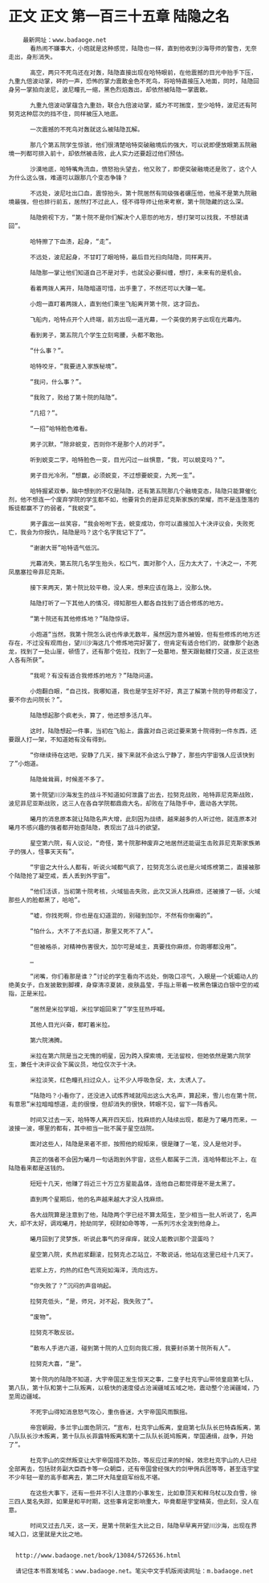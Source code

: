 # 正文 正文 第一百三十五章 陆隐之名
        最新网址：www.badaoge.net
          看热闹不嫌事大，小炮就是这种感觉，陆隐也一样，直到他收到沙海导师的警告，无奈走出，身形消失。
      
          高空，两只不死鸟还在对轰，陆隐直接出现在哈特眼前，在他震撼的目光中抬手下压，九重九倍波动掌，砰的一声，恐怖的掌力震散金色不死鸟，将哈特直接压入地面，同时，陆隐回身另一掌拍向波尼，波尼瞳孔一缩，黑色烈焰轰出，却依然被陆隐一掌震散。
      
          九重九倍波动掌蕴含九重劲，联合九倍波动掌，威力不可揣度，至少哈特，波尼还有阿努克这种层次的挡不住，同样被压入地底。
      
          一次震撼的不死鸟对轰就这么被陆隐瓦解。
      
          那几个第五院学生惊骇，他们很清楚哈特突破融境后的强大，可以说即便放眼第五院融境一列都可排入前十，却依然被击败，此人实力还要超过他们预估。
      
          沙漠地底，哈特嘴角流血，愤怒抬头望去，他又败了，即便突破融境还是败了，这个人为什么这么强，难道可以跟那几个变态争锋？
      
          不远处，波尼吐出口血，震惊抬头，第十院居然有同级强者碾压他，他虽不是第九院融境最强，但也排行前五，居然打不过此人，怪不得导师让他来考察，第十院隐藏的这么深。
      
          陆隐俯视下方，“第十院不是你们解决个人恩怨的地方，想打架可以找我，不想就请回”。
      
          哈特擦了下血渍，起身，“走”。
      
          不远处，波尼起身，不甘盯了眼哈特，最后目光扫向陆隐，同样离开。
      
          陆隐那一掌让他们知道自己不是对手，也就没必要纠缠，想打，未来有的是机会。
      
          看着两拨人离开，陆隐暗道可惜，出手重了，不然还可以大赚一笔。
      
          小炮一直盯着两拨人，直到他们乘坐飞船离开第十院，这才回去。
      
          飞船内，哈特点开个人终端，前方出现一道光幕，一个英俊的男子出现在光幕内。
      
          看到男子，第五院几个学生立刻弯腰，头都不敢抬。
      
          “什么事？”。
      
          哈特咬牙，“我要进入家族秘境”。
      
          “我问，什么事？”。
      
          “我败了，败给了第十院的陆隐”。
      
          “几招？”。
      
          “一招”哈特脸色难看。
      
          男子沉默，“除非蜕变，否则你不是那个人的对手”。
      
          听到蜕变二字，哈特脸色一变，目光闪过一丝惧意，“我，可以蜕变吗？”。
      
          男子目光冷冽，“想赢，必须蜕变，不过想要蜕变，九死一生”。
      
          哈特握紧双拳，脑中想到的不仅是陆隐，还有第五院那几个融境变态，陆隐只能算催化剂，他不想连一个废弃学院的学生都不如，他要背负的是菲尼克斯家族的荣耀，而不是连堕落的叛徒都赢不了的弱者，“我蜕变”。
      
          男子露出一丝笑容，“我会吩咐下去，蜕变成功，你可以直接加入十决评议会，失败死亡，我会为你报仇，陆隐是吗？这个名字我记下了”。
      
          “谢谢大哥”哈特语气低沉。
      
          光幕消失，第五院几名学生抬头，松口气，面对那个人，压力太大了，十决之一，不死凤凰塞拉帝菲尼克斯。
      
          接下来两天，第十院比较平稳，没人来，想来应该在路上，没那么快。
      
          陆隐打听了一下其他人的情况，得知那些人都各自找到了适合修炼的地方。
      
          “第十院还有其他修炼地？”陆隐惊讶。
      
          小炮道“当然，我第十院怎么说也传承无数年，虽然因为意外被毁，但有些修炼的地方还存在，不过没有观雨台，望川沙海这几个修炼地完好罢了，但肯定有适合他们的，就像那个赵逸龙，找到了一处山崖，顿悟了，还有那个佐拉，找到了一处墓地，整天跟骷髅打交道，反正这些人各有所获”。
      
          “我呢？有没有适合我修炼的地方？”陆隐问道。
      
          小炮翻白眼，“自己找，我哪知道，我也是学生好不好，真正了解第十院的导师都没了，要不你去问院长？”。
      
          陆隐想起那个疯老头，算了，他还想多活几年。
      
          这时，陆隐想起一件事，当初在飞船上，露露对自己说过要来第十院得到一件东西，还要跟人打一架，不知道她有没有得到。
      
          “你继续待在这吧，安静了几天，接下来就不会这么宁静了，那些内宇宙强人应该快到了”小炮道。
      
          陆隐耸耸肩，时候差不多了。
      
          第十院望川沙海发生的战斗不知道如何泄露了出去，拉努克战败，哈特菲尼克斯战败，波尼菲尼亚斯战败，这三人在各自学院都鼎鼎大名，却败在了陆隐手中，震动各大学院。
      
          曦月的消息原本就让陆隐名声大增，此刻因为战绩，越来越多的人听过他，就连原本对曦月不感兴趣的强者都开始查陆隐，表现出了战斗的欲望。
      
          星空第六院，有人议论，“奇怪，第十院那种废弃之地居然还能诞生击败菲尼克斯家族弟子的强人，怪事天天有”。
      
          “宇宙之大什么人都有，听说火域都气疯了，拉努克怎么说也是火域炼榜第二，直接被那个陆隐抢了凝空戒，丢人丢到外宇宙”。
      
          “他们活该，当初第十院考核，火域狙击失败，此次又派人找麻烦，还被揍了一顿，火域那些人的脸都黑了，哈哈”。
      
          “嘘，你找死啊，你也是在幻道混的，别碰到加尔，不然有你倒霉的”。
      
          “怕什么，大不了不去幻道，那里又死不了人”。
      
          “但被格杀，对精神伤害很大，加尔可是域主，真要找你麻烦，你跑哪都没用”。
      
          …
      
          “闭嘴，你们看那是谁？”讨论的学生看向不远处，倒吸口凉气，入眼是一个妩媚动人的绝美女子，白发披散到脚裸，身穿清凉夏装，皮肤晶莹，手指上带着一枚黑色镶边白银中空的戒指，正是米拉。
      
          “居然是米拉学姐，米拉学姐回来了”学生狂热呼喊。
      
          其他人目光兴奋，都盯着米拉。
      
          第六院沸腾。
      
          米拉在第六院是当之无愧的明星，因为跨入探索境，无法留校，但她依然是第六院学生，兼任十决评议会下属议员，地位仅次于十决。
      
          米拉淡笑，红色瞳孔扫过众人，让不少人呼吸急促，太，太诱人了。
      
          “陆隐吗？小看你了，还没进入试炼界域就闯出这么大名声，算起来，雪儿也在第十院，有意思”米拉暗暗想道，走的很慢，但却消失的很快，转眼不见，留下一阵香风。
      
          时间又过去一天，哈特等人离开四天后，找麻烦的人陆续出现，都是为了曦月而来，一波接一波，哪里的都有，其中相当一批不属于星空战院。
      
          面对这些人，陆隐是来者不拒，按照他的规矩来，很是赚了一笔，没人是他对手。
      
          真正的强者不会因为曦月一句话跑到外宇宙，这些人都属于二流，连哈特都比不上，在陆隐看来都是送钱的。
      
          短短十几天，他赚了将近三十万立方星能晶体，连他自己都觉得是不是太黑了。
      
          直到两个星期后，他的名声越来越大才没人找麻烦。
      
          各大战院算是注意到了他，陆隐两个字已经不算太陌生，至少相当一批人听说了，名声大，却不太好，调戏曦月，抢劫同学，视财如命等等，一系列污水全泼到他身上。
      
          曦月回到了灵梦族，听说此事气的牙痒痒，就没人能教训那个混蛋吗？
      
          星空第八院，炙热岩浆翻滚，拉努克忐忑站立，不敢说话，他站在这里已经十几天了。
      
          岩浆上方，灼热的红色气流宛如海洋，流向远方。
      
          “你失败了？”沉闷的声音响起。
      
          拉努克低头，“是，师兄，对不起，我失败了”。
      
          “废物”。
      
          拉努克不敢反驳。
      
          “散布人手进六道，碰到第十院的人立刻向我汇报，我要封杀第十院所有人”。
      
          拉努克大喜，“是”。
      
          第十院内的陆隐不知道，大宇帝国正发生惊天之事，二皇子杜克宇山带领皇庭第七队，第八队，第十队和第十二队叛离，以极快的速度侵占沧澜疆域五域之地，震动整个沧澜疆域，乃至周边疆域。
      
          不死宇山得知消息怒气攻心，重伤昏迷，大宇帝国风雨飘摇。
      
          帝宫朝殿，多兰宇山面色阴沉，“宣布，杜克宇山叛离，皇庭第七队队长巴特森叛离，第八队队长沙木叛离，第十队队长菲露特叛离和第十二队队长斑鸠叛离，举国通缉，战争，开始了”。
      
          杜克宇山的突然叛变让大宇帝国措不及防，等反应过来的时候，效忠杜克宇山的人已经全部离去，包括财务副大臣西卡等一众朝臣，还有帝国曾经强大的剑甲佣兵团等等，甚至连宇堂不少年轻一辈的高手都离去，第二环大陆皇庭军纷乱不堪。
      
          在这些大事下，还有一些并不引人注意的小事发生，比如章顶天和释乌杖以及白雪，徐三四人莫名失踪，如果是和平时期，这些事肯定影响重大，毕竟都是宇堂精英，但此刻，没人在意。
      
          时间又过去几天，这一天，是第十院新生大比之日，陆隐早早离开望川沙海，出现在界域入口，这里就是大比之地。
      
      
      http://www.badaoge.net/book/13084/5726536.html
      
      请记住本书首发域名：www.badaoge.net。笔尖中文手机版阅读网址：m.badaoge.net
